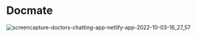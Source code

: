 # Docmate

![screencapture-doctors-chatting-app-netlify-app-2022-10-03-16_27_57](https://user-images.githubusercontent.com/106008685/193561402-4e6d57a7-9799-44b7-ab9e-86810ba62d1b.png)
